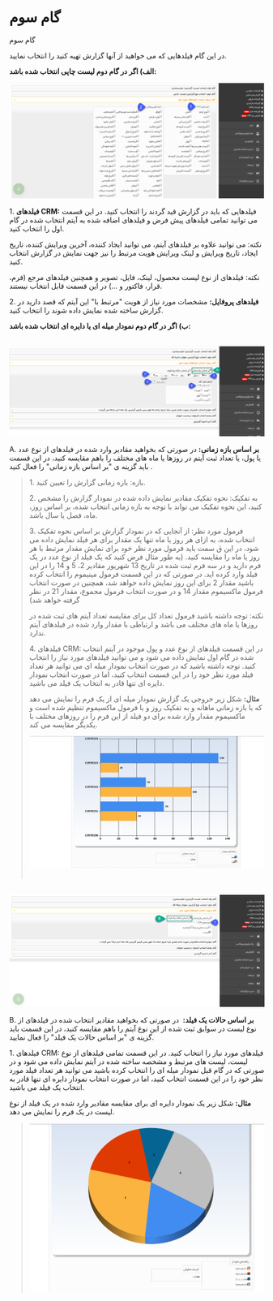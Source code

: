 # گام سوم    

گام سوم

 در این گام فیلدهایی که می خواهید از آنها گزارش تهیه کنید را انتخاب نمایید.

**الف) اگر در گام دوم لیست چاپی انتخاب شده باشد:** 

![](Thirdstep/NewReport3.png) 

1\. **فیلدهای CRM:** فیلدهایی که باید در گزارش قید گردند را انتخاب کنید. در این قسمت می توانید تمامی فیلدهای پیش فرض و فیلدهای اضافه شده به آیتم انتخاب شده در گام اول را انتخاب کنید.

نکته: می توانید علاوه بر فیلدهای آیتم، می توانید ایجاد کننده، آخرین ویرایش کننده، تاریخ ایجاد، تاریخ ویرایش و لینک ویرایش هویت مرتبط را نیز جهت نمایش در گزارش انتخاب کنید. 

نکته: فیلدهای از نوع لیست محصول، لینک، فایل، تصویر و همچنین فیلدهای مرجع (فرم، قرار، فاکتور و ...) در این قسمت قابل انتخاب نیستند.

2\. **فیلدهای پروفایل:** مشخصات مورد نیاز از هویت "مرتبط با" این آیتم که قصد دارید در گزارش ساخته شده نمایش داده شوند را انتخاب کنید.

**ب) اگر در گام دوم نمودار میله ای یا دایره ای انتخاب شده باشد:**

 ![](Thirdstep/NewReport4.png)

A. **بر اساس بازه زمانی:** در صورتی که بخواهید مقادیر وارد شده در فیلدهای از نوع عدد یا پول، یا تعداد ثبت آیتم در روزها یا ماه های مختلف را باهم مقایسه کنید، در این قسمت باید گزینه ی "بر اساس بازه زمانی" را فعال کنید .

> 1\. بازه: بازه زمانی گزارش را تعیین کنید.
> 
> 2\. به تفکیک: نحوه تفکیک مقادیر نمایش داده شده در نمودار گزارش را مشخص کنید، این نحوه تفکیک می تواند با توجه به بازه زمانی انتخاب شده، بر اساس روز، ماه، فصل یا سال باشد.
> 
> 3\. فرمول مورد نظر: از آنجایی که در نمودار گزارش بر اساس نحوه تفکیک انتخاب شده، به ازای هر روز یا ماه تنها یک مقدار برای هر فیلد نمایش داده می شود، در این ق سمت باید فرمول مورد نظر خود برای نمایش مقدار مرتبط با هر روز یا ماه را مقایسه کنید. (به طور مثال فرض کنید که یک فیلد از نوع عدد در یک فرم دارید و در سه فرم ثبت شده در تاریخ 13 شهریور مقادیر 2، 5 و 14 را در این فیلد وارد کرده اید. در صورتی که در این قسمت فرمول مینیموم را انتخاب کرده باشید مقدار 2 برای این روز نمایش داده خواهد شد، همچنین در صورت انتخاب فرمول ماکسیموم مقدار 14 و در صورت انتخاب فرمول مجموع، مقدار 21 در نظر گرفته خواهد شد)
> 
> نکته: توجه داشته باشید فرمول تعداد کل برای مقایسه تعداد آیتم های ثبت شده در روزها یا ماه های مختلف می باشد و ارتباطی با مقدار وارد شده در فیلدهای آیتم ندارد.
> 
> 4\. فیلدهای CRM: در این قسمت فیلدهای از نوع عدد و پول موجود در آیتم انتخاب شده در گام اول نمایش داده می شود و می توانید فیلدهای مورد نیاز را انتخاب کنید. توجه داشته باشید که در صورت انتخاب نمودار میله ای می توانید هر تعداد فیلد مورد نظر خود را در این قسمت انتخاب کنید، اما در صورت انتخاب نمودار دایره ای تنها قادر به انتخاب یک فیلد می باشید. 
> 
> **مثال:** شکل زیر خروجی یک گزارش نمودار میله ای از یک فرم را نمایش می دهد که با بازه زمانی ماهانه و به تفکیک روز و با فرمول ماکسیموم تنظیم شده است و ماکسیموم مقدار وارد شده برای دو فیلد از این فرم را در روزهای مختلف با یکدیگر مقایسه می کند.
> 
> ![](Thirdstep/NewReport10.png) 

 ![](Thirdstep/NewReport5.png)

B. **بر اساس حالات یک فیلد:**  در صورتی که بخواهید مقادیر انتخاب شده در فیلدهای از نوع لیست در سوابق ثبت شده از این نوع آیتم را باهم مقایسه کنید، در این قسمت باید گزینه ی "بر اساس حالات یک فیلد" را فعال نمایید.

1\. فیلدهای CRM: فیلدهای مورد نیاز را انتخاب کنید. در این قسمت تمامی فیلدهای از نوع لیست، لیست های مرتبط و مشخصه ساخته شده در آیتم نمایش داده می شود و در صورتی که در گام قبل نمودار میله ای را انتخاب کرده باشید می توانید هر تعداد فیلد مورد نظر خود را در این قسمت انتخاب کنید، اما در صورت انتخاب نمودار دایره ای تنها قادر به انتخاب یک فیلد می باشید. 

**مثال:** شکل زیر یک نمودار دایره ای برای مقایسه مقادیر وارد شده در یک فیلد از نوع لیست در یک فرم را نمایش می دهد.

> ![](Thirdstep/NewReport20.png)